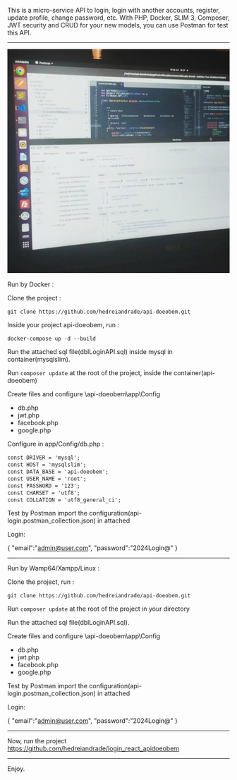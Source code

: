 This is a micro-service API to login, login with another accounts, register, update profile, change password, etc. With PHP, Docker, SLIM 3, Composer, JWT security and CRUD for your new models, you can use Postman for test this API.

---------------------------------------------------------------------------------------------

![alt text](postman.jpg)

Run by Docker : 

Clone the project :

```
git clone https://github.com/hedreiandrade/api-doeobem.git
```

Inside your project api-doeobem, run :

```
docker-compose up -d --build
```

Run the attached sql file(dblLoginAPI.sql) inside mysql in container(mysqlslim).

Run ```composer update``` at the root of the project, inside the container(api-doeobem)

Create files and configure \api-doeobem\app\Config
- db.php
- jwt.php
- facebook.php
- google.php

Configure in app/Config/db.php :

	const DRIVER = 'mysql';
	const HOST = 'mysqlslim';
	const DATA_BASE = 'api-doeobem';
	const USER_NAME = 'root';
	const PASSWORD = '123';
	const CHARSET = 'utf8';
	const COLLATION = 'utf8_general_ci';

Test by Postman import the configuration(api-login.postman_collection.json) in attached

Login:

{
	"email":"admin@user.com",
	"password":"2024Login@"
}

---------------------------------------------------------------------------------------------

Run by Wamp64/Xampp/Linux :

Clone the project, run :

```
git clone https://github.com/hedreiandrade/api-doeobem.git 
```

Run ```composer update``` at the root of the project in your directory

Run the attached sql file(dblLoginAPI.sql).

Create files and configure \api-doeobem\app\Config
- db.php
- jwt.php
- facebook.php
- google.php

Test by Postman import the configuration(api-login.postman_collection.json) in attached

Login:

{
	"email":"admin@user.com",
	"password":"2024Login@"
}

---------------------------------------------------------------------------------------------

Now, run the project https://github.com/hedreiandrade/login_react_apidoeobem

---------------------------------------------------------------------------------------------

Enjoy.
